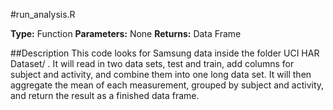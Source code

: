 #run_analysis.R

**Type:** Function
**Parameters:** None
**Returns:** Data Frame

##Description
This code looks for Samsung data inside the folder UCI HAR Dataset/ .  It will read in two data sets, test and train, add columns for subject and activity, and combine them into one long data set.  It will then aggregate the mean of each measurement, grouped by subject and activity, and return the result as a finished data frame.
